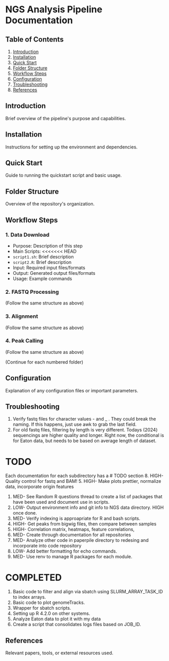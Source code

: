 # NGS Analysis Pipeline Documentation

## Table of Contents
1. [Introduction](#introduction)
2. [Installation](#installation)
3. [Quick Start](#quick-start)
4. [Folder Structure](#folder-structure)
5. [Workflow Steps](#workflow-steps)
6. [Configuration](#configuration)
7. [Troubleshooting](#troubleshooting)
8. [References](#references)

## Introduction
Brief overview of the pipeline's purpose and capabilities.

## Installation
Instructions for setting up the environment and dependencies.

## Quick Start
Guide to running the quickstart script and basic usage.

## Folder Structure
Overview of the repository's organization.

## Workflow Steps

### 1. Data Download
- Purpose: Description of this step
- Main Scripts:
<<<<<<< HEAD
- `script1.sh`: Brief description
- `script2.R`: Brief description
- Input: Required input files/formats
- Output: Generated output files/formats
- Usage: Example commands

### 2. FASTQ Processing
(Follow the same structure as above)

### 3. Alignment
(Follow the same structure as above)

### 4. Peak Calling
(Follow the same structure as above)

(Continue for each numbered folder)

## Configuration
Explanation of any configuration files or important parameters.

## Troubleshooting

1. Verify fastq files for character values - and _ . They could break the naming. If this happens, just use awk to grab the last field.
2. For old fastq files, filtering by length is very different. Todays (2024) sequencings  are higher quality and longer. Right now, the conditional is for Eaton data, but needs to be based on average length of dataset.

# TODO
Each documentation for each subdirectory has a # TODO section 
8. HIGH- Quality control for fastq and BAM!
5. HIGH- Make plots prettier, normalize data, incorporate origin features
1. MED- See Random R questions thread to create a list of packages that have been used and document use in scripts.
2. LOW- Output environment info and git info to NGS data directory. HIGH once done. 
4. MED- Verify indexing is approapriate for R and bash scripts. 
6. HIGH- Get peaks from bigwig files, then compare between samples
7. HIGH- Correlation matrix, heatmaps, feature correlations, 
9. MED- Create through documentation for all repositories
10. MED- Analyze other code in paperpile directory to redesing and incorporate into code repository
11. LOW- Add better formatting for echo commands. 
12. MED- Use renv to manage R packages for each module.

# COMPLETED
1. Basic code to filter and align via sbatch using SLURM_ARRAY_TASK_ID to index arrays.
2. Basic code to plot genomeTracks.
3. Wrapper for sbatch scripts.
4. Setting up R 4.2.0 on other systems.
5. Analyze Eaton data to plot it with my data
6. Create a script that consolidates logs files based on JOB_ID.
## References
Relevant papers, tools, or external resources used.

